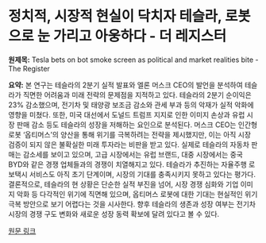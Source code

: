 # 정치적, 시장적 현실이 닥치자 테슬라, 로봇으로 눈 가리고 아웅하다 - 더 레지스터

**원제목:** Tesla bets on bot smoke screen as political and market realities bite - The Register

**요약:** 본 연구는 테슬라의 2분기 실적 발표와 엘론 머스크 CEO의 발언을 분석하여 테슬라가 직면한 어려움과 미래 전략의 문제점을 지적하고 있다.  테슬라의 2분기 순이익은 23% 감소했으며, 전기차 및 태양광 보조금 감소와 관세 부과 등의 악재가 실적 악화에 영향을 미쳤다.  또한,  미국 대선에서 도널드 트럼프 지지로 인한 이미지 손상과 유럽 시장 판매 감소 등도 테슬라의 성장을 저해하는 요인으로 분석된다.  머스크 CEO는 인간형 로봇 ‘옵티머스’의 양산을 통해 위기를 극복하려는 전략을 제시했지만,  이는 아직 시장 검증이 되지 않은 불확실한 미래 투자라는 비판을 받고 있다.  실제로 테슬라의 자동차 판매는 감소세를 보이고 있으며, 고급 시장에서는 유럽 브랜드, 대중 시장에서는 중국 BYD와 같은 경쟁 업체들과의 경쟁이 치열해지고 있다.  테슬라가 추진하는 자율주행 로보택시 서비스도 아직 초기 단계이며,  시장의 기대를 충족시키지 못하고 있다는 평가다.  결론적으로, 테슬라의 현 상황은 단순한 실적 부진을 넘어,  시장 경쟁 심화와 기업 이미지 악화 등 다각적인 위기에 직면해 있으며,  옵티머스 로봇에 대한 기대는 현실적인 위기 극복 방안으로 보기 어렵다는 것을 시사한다.  향후 테슬라의 생존과 성장 여부는  전기차 시장의 경쟁 구도 변화와  새로운 성장 동력 확보에 달려 있다고 볼 수 있다.

[원문 링크](https://www.theregister.com/2025/07/24/opinion_q2_tesla_bets_on_bot_smoke/)
